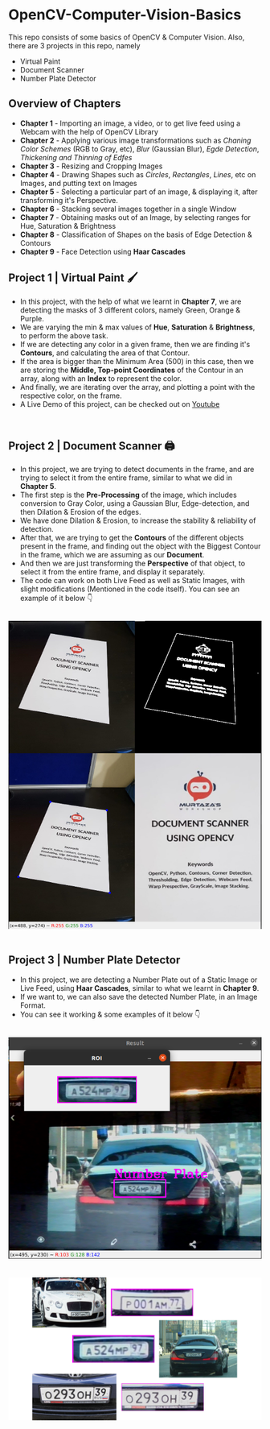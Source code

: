# OpenCV-Computer-Vision-Basics
This repo consists of some basics of OpenCV & Computer Vision. Also, there are 3 projects in this repo, namely 
- Virtual Paint
- Document Scanner
- Number Plate Detector 

## Overview of Chapters
- **Chapter 1** - Importing an image, a video, or to get live feed using a Webcam with the help of OpenCV Library
- **Chapter 2** - Applying various image transformations such as *Chaning Color Schemes* (RGB to Gray, etc), *Blur* (Gaussian Blur), *Egde Detection*, *Thickening and Thinning of Edfes*
- **Chapter 3** - Resizing and Cropping Images
- **Chapter 4** - Drawing Shapes such as *Circles*, *Rectangles*, *Lines*, etc on Images, and putting text on Images
- **Chapter 5** - Selecting a particular part of an image, & displaying it, after transforming it's Perspective.
- **Chapter 6** - Stacking several images together in a single Window
- **Chapter 7** - Obtaining masks out of an Image, by selecting ranges for Hue, Saturation & Brightness
- **Chapter 8** - Classification of Shapes on the basis of Edge Detection & Contours
- **Chapter 9** - Face Detection using **Haar Cascades**

## Project 1 | Virtual Paint 🖌️
- In this project, with the help of what we learnt in **Chapter 7**, we are detecting the masks of 3 different colors, namely Green, Orange & Purple.
- We are varying the min & max values of **Hue**, **Saturation** & **Brightness**, to perform the above task.
- If we are detecting any color in a given frame, then we are finding it's **Contours**, and calculating the area of that Contour.
- If the area is bigger than the Minimum Area (500) in this case, then we are storing the **Middle, Top-point Coordinates** of the Contour in an array, along with an **Index** to represent the color.
- And finally, we are iterating over the array, and plotting a point with the respective color, on the frame. 
- A Live Demo of this project, can be checked out on [Youtube](https://youtu.be/1dsXc7whpfw) 

<br>

## Project 2 |  Document Scanner 🖨️
- In this project, we are trying to detect documents in the frame, and are trying to select it from the entire frame, similar to what we did in **Chapter 5**.
- The first step is the **Pre-Processing** of the image, which includes conversion to Gray Color, using a Gaussian Blur, Edge-detection, and then Dilation & Erosion of the edges.
- We have done Dilation & Erosion, to increase the stability & reliability of detection.
- After that, we are trying to get the **Contours** of the different objects present in the frame, and finding out the object with the Biggest Contour in the frame, which we are assuming as our **Document**.
- And then we are just transforming the **Perspective** of that object, to select it from the entire frame, and display it separately. 
- The code can work on both Live Feed as well as Static Images, with slight modifications (Mentioned in the code itself). You can see an example of it below 👇

<br>
<div align="center">
  <img src="./Resources/p2.png" alt="Document Scanner" style="textalign:center">
</div>
<br>


## Project 3 | Number Plate Detector
- In this project, we are detecting a Number Plate out of a Static Image or Live Feed, using **Haar Cascades**, similar to what we learnt in **Chapter 9**.
- If we want to, we can also save the detected Number Plate, in an Image Format.
- You can see it working & some examples of it below 👇

<br>
<div align="center">
  <img src="./Resources/p3_1.png" alt="Number Plate Detector (Working)" style="textalign:center">
</div>
<br>
<br>
<div align="center">
  <img src="./Resources/p3_2.png" alt="Number Plate Detector (Examples)" style="textalign:center">
</div>